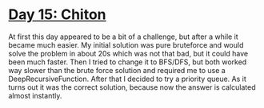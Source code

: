 # [Day 15: Chiton](https://adventofcode.com/2021/day/15)

At first this day appeared to be a bit of a challenge, but after a while
it became much easier. My initial solution was pure bruteforce and would
solve the problem in about 20s which was not that bad, but it could have
been much faster. Then I tried to change it to BFS/DFS, but both worked
way slower than the brute force solution and required me to use a 
DeepRecursiveFunction. After that I decided to try a priority queue.
As it turns out it was the correct solution, because now the answer
is calculated almost instantly.